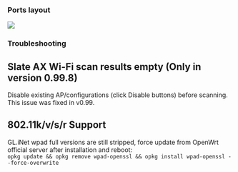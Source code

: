 ### Ports layout
<img src="https://github.com/TalalMash/SmoothWAN-web/raw/main/Basic%20Setup%20Guide%20assets/1slate.svg"/>

### Troubleshooting

## Slate AX Wi-Fi scan results empty (Only in version 0.99.8)
Disable existing AP/configurations (click Disable buttons) before scanning.  
This issue was fixed in v0.99.

## 802.11k/v/s/r Support
GL.iNet wpad full versions are still stripped, force update from OpenWrt official server after installation and reboot:  
`opkg update && opkg remove wpad-openssl && opkg install wpad-openssl --force-overwrite`
